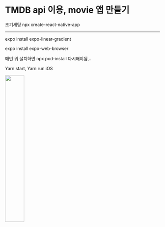 
# TMDB api 이용, movie 앱 만들기

초기세팅 npx create-react-native-app

---

expo install expo-linear-gradient

expo install expo-web-browser

매번 뭐 설치하면 npx pod-install 다시해야됨,..

Yarn start,
Yarn run iOS

<img width="35%" src="https://user-images.githubusercontent.com/75261551/149363607-e040a199-4506-47fc-a9f3-301cc7784a94.gif" />
